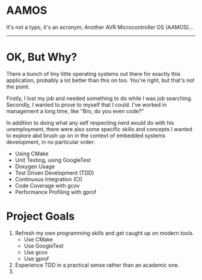 # AAMOS

It's not a typo, it's an acronym; Another AVR Microcontroller OS (AAMOS)...

---

# OK, But Why?

There a bunch of tiny little operating systems out there for exactly this application, probably a lot better than this on too.
You're right, but that's not the point.

Firstly, I lost my job and needed something to do while I was job searching.  Secondly, I wanted to prove to myself that I could.  I've worked in management a long time, like "Bro, do you even code?"

In addition to doing what any self respecting nerd would do with his unemployment, there were also some specific skills and concepts I wanted to explore abd brush up on in the context of embedded systems development, in no particular order:
- Using CMake
- Unit Testing, using GoogleTest
- Doxygen Usage
- Test Driven Development (TDD)
- Continuous Integration (CI)
- Code Coverage with gcov
- Performance Profiling with gprof

# Project Goals

1. Refresh my own programming skills and get caught up on modern tools.
    - Use CMake
    - Use GoogleTest
    - Use gcov
    - Use gprof
2. Experience TDD in a practical sense rather than an academic one.
3. 
